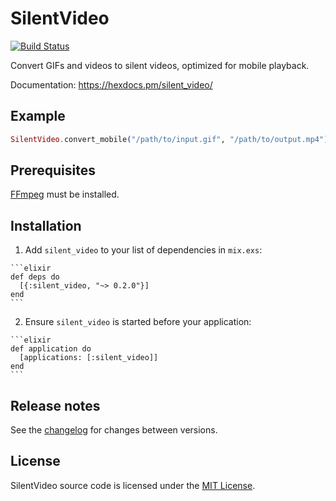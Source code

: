# SilentVideo

[![Build Status](https://travis-ci.org/talklittle/silent_video.svg?branch=master)](https://travis-ci.org/talklittle/silent_video)

Convert GIFs and videos to silent videos, optimized for mobile playback.

Documentation: https://hexdocs.pm/silent_video/

## Example

```elixir
SilentVideo.convert_mobile("/path/to/input.gif", "/path/to/output.mp4")
```

## Prerequisites

[FFmpeg](https://ffmpeg.org/) must be installed.

## Installation

  1. Add `silent_video` to your list of dependencies in `mix.exs`:

    ```elixir
    def deps do
      [{:silent_video, "~> 0.2.0"}]
    end
    ```

  2. Ensure `silent_video` is started before your application:

    ```elixir
    def application do
      [applications: [:silent_video]]
    end
    ```

## Release notes

See the [changelog](CHANGELOG.md) for changes between versions.

## License

SilentVideo source code is licensed under the [MIT License](LICENSE.md).
